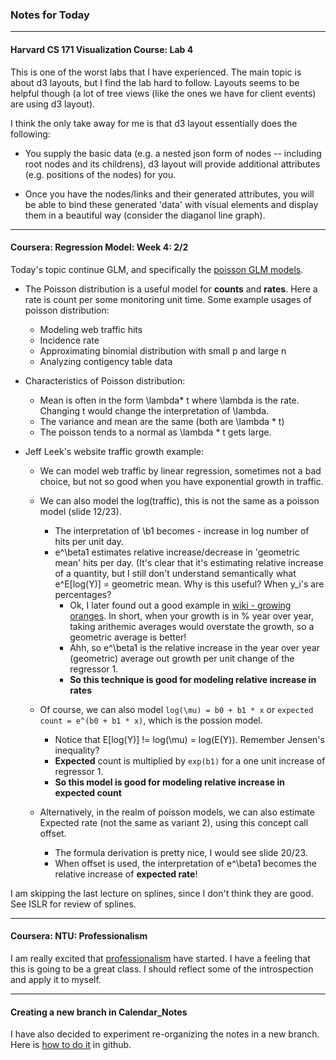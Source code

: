 ### Notes for Today

---
#### Harvard CS 171 Visualization Course: Lab 4

This is one of the worst labs that I have experienced. The main topic is about d3 layouts, but I find the lab hard to follow. Layouts seems to be helpful though (a lot of tree views (like the ones we have for client events) are using d3 layout).

I think the only take away for me is that d3 layout essentially does the following:

* You supply the basic data (e.g. a nested json form of nodes -- including root nodes and its childrens), d3 layout will provide additional attributes (e.g. positions of the nodes) for you.

* Once you have the nodes/links and their generated attributes, you will be able to bind these generated 'data' with visual elements and display them in a beautiful way (consider the diaganol line graph).


---
#### Coursera: Regression Model: Week 4: 2/2

Today's topic continue GLM, and specifically the [poisson GLM models]. 

* The Poisson distribution is a useful model for **counts** and **rates**. Here a rate is count per some monitoring unit time. Some example usages of poisson distribution:

	* Modeling web traffic hits
	* Incidence rate
	* Approximating binomial distribution with small p and large n
	* Analyzing contigency table data

* Characteristics of Poisson distribution:

	* Mean is often in the form \lambda* t where \lambda is the rate. Changing t would change the interpretation of \lambda.
	* The variance and mean are the same (both are \lambda * t)
	* The poisson tends to a normal as \lambda * t gets large.

* Jeff Leek's website traffic growth example:

	* We can model web traffic by linear regression, sometimes not a bad choice, but not so good when you have exponential growth in traffic.
	
	* We can also model the log(traffic), this is not the same as a poisson model (slide 12/23). 
		* The interpretation of \b1 becomes - increase in log number of hits per unit day.
		* e^\beta1 estimates relative increase/decrease in 'geometric mean' hits per day. (It's clear that it's estimating relative increase of a quantity, but I still don't understand semantically what e^E[log(Y)] = geometric mean. Why is this useful? When y_i's are percentages? 
			* Ok, I later found out a good example in [wiki - growing oranges]. In short, when your growth is in % year over year, taking arithemic averages would overstate the growth, so a geometric average is better!
			* Ahh, so e^\beta1 is the relative increase in the year over year (geometric) average out growth per unit change of the regressor 1.
			* **So this technique is good for modeling relative increase in rates**
	
	* Of course, we can also model `log(\mu) = b0 + b1 * x` or `expected count = e^(b0 + b1 * x)`, which is the possion model.
		* Notice that E[log(Y)] != log(\mu) = log(E(Y)). Remember Jensen's inequality?
		* **Expected** count is multiplied by `exp(b1)` for a one unit increase of regressor 1.
		* **So this model is good for modeling relative increase in expected count**

	* Alternatively, in the realm of poisson models, we can also estimate Expected rate (not the same as variant 2), using this concept call offset.
		* The formula derivation is pretty nice, I would see slide 20/23.
		* When offset is used, the interpretation of e^\beta1 becomes the relative increase of **expected rate**!

I am skipping the last lecture on splines, since I don't think they are good. See ISLR for review of splines.	

---
#### Coursera: NTU: Professionalism
I am really excited that [professionalism] have started. I have a feeling that this is going to be a great class. I should reflect some of the introspection and apply it to myself.

---
#### Creating a new branch in Calendar_Notes
I have also decided to experiment re-organizing the notes in a new branch. Here is [how to do it] in github.

[poisson GLM models]: http://bcaffo.github.io/courses/07_RegressionModels/03_03_countOutcomes/#1
[wiki - growing oranges]: http://en.wikipedia.org/wiki/Geometric_mean
[professionalism]: https://class.coursera.org/professionalism-001/lecture
[how to do it]: https://github.com/Kunena/Kunena-Forum/wiki/Create-a-new-branch-with-git-and-manage-branches